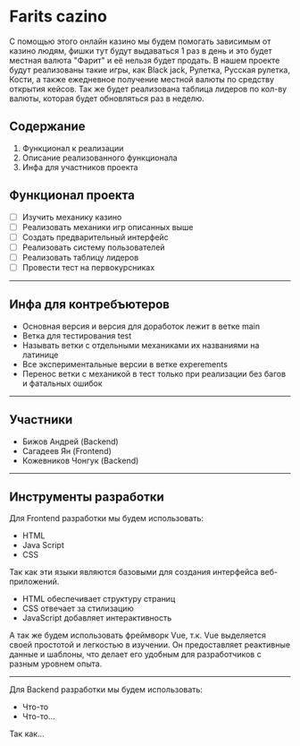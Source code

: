 # Farits cazino

С помощью этого онлайн казино мы будем помогать зависимым от казино людям, фишки тут будут выдаваться 1 раз в день и это будет местная валюта "Фарит" и её нельзя будет продать. В нашем проекте будут реализованы такие игры, как Black jack, Рулетка, Русская рулетка, Кости, а также ежедневное получение местной валюты по средству открытия кейсов. Так же будет реализована таблица лидеров по кол-ву валюты, которая будет обновляться раз в неделю.

## Содержание

1. Функционал к реализации
2. Описание реализованного функционала
3. Инфа для участников проекта

## Функционал проекта

- [ ] Изучить механику казино
- [ ] Реализовать механики игр описанных выше
- [ ] Создать предварительный интерфейс
- [ ] Реализовать систему пользователей
- [ ] Реализовать таблицу лидеров
- [ ] Провести тест на первокурсниках

---

## Инфа для контребъютеров

- Основная версия и версия для доработок лежит в ветке main
- Ветка для тестирования test
- Называть ветки с отдельными механиками их названиями на латинице
- Все экспериментальные версии в ветке experements
- Перенос ветки с механикой в тест только при реализации без багов и фатальных ошибок

---

## Участники

- Бижов Андрей (Backend)
- Сагадеев Ян (Frontend)
- Кожевников Чонгук (Backend)

---

## Инструменты разработки

Для Frontend разработки мы будем использовать:

- HTML
- Java Script
- CSS

Так как эти языки являются базовыми для создания интерфейса веб-приложений. 

- HTML обеспечивает структуру страниц
- CSS отвечает за стилизацию
- JavaScript добавляет интерактивность

А так же будем использовать фреймворк Vue, т.к. Vue выделяется своей простотой и легкостью в изучении. Он предоставляет реактивные данные и шаблоны, что делает его удобным для разработчиков с разным уровнем опыта.

---

Для Backend разработки мы будем использовать:

- Что-то
- Что-то...

Так как...


